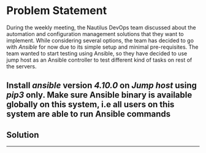 # Problem Statement

During the weekly meeting, the Nautilus DevOps team discussed about the automation and configuration management solutions that they want to implement. While considering several options, the team has decided to go with *Ansible* for now due to its simple setup and minimal pre-requisites. The team wanted to start testing using Ansible, so they have decided to use jump host as an Ansible controller to test different kind of tasks on rest of the servers.

Install *ansible* version *4.10.0* on *Jump host* using *pip3* only. Make sure Ansible binary is available globally on this system, i.e all users on this system are able to run Ansible commands
---

## Solution

---
